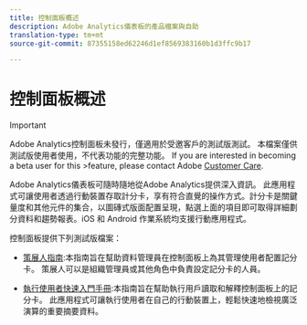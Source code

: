 ```yaml
---
title: 控制面板概述
description: Adobe Analytics儀表板的產品檔案與自助
translation-type: tm+mt
source-git-commit: 87355158ed62246d1ef8569383160b1d3ffc9b17

---
```



# 控制面板概述

>[!IMPORTANT]
>
>Adobe Analytics控制面板未發行，僅適用於受邀客戶的測試版測試。 本檔案僅供測試版使用者使用，不代表功能的完整功能。 If you are interested in becoming a beta user for this >feature, please contact Adobe [Customer Care](https://helpx.adobe.com/tw/contact/enterprise-support.ec.html).

Adobe Analytics儀表板可隨時隨地從Adobe Analytics提供深入資訊。 此應用程式可讓使用者透過行動裝置存取計分卡，享有符合直覺的操作方式。計分卡是關鍵量度和其他元件的集合，以圖磚式版面配置呈現，點選上面的項目即可取得詳細劃分資料和趨勢報表。iOS 和 Android 作業系統均支援行動應用程式。

控制面板提供下列測試版檔案：

* [策展人指南](https://docs.adobe.com/content/help/zh-Hant/analytics/analyze/mobapp/curator.translate.html):本指南旨在幫助資料管理員在控制面板上為其管理使用者配置記分卡。 策展人可以是組織管理員或其他角色中負責設定記分卡的人員。

* [執行使用者快速入門手冊](https://docs.adobe.com/content/help/zh-Hant/analytics/analyze/mobapp/executive.html):本指南旨在幫助執行用戶讀取和解釋控制面板上的記分卡。 此應用程式可讓執行使用者在自己的行動裝置上，輕鬆快速地檢視廣泛演算的重要摘要資料。
